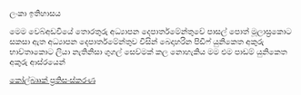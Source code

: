 ලංකා ඉතිහාසය 

මෙම වෙබ්අඩවියේ තොරතුරු අධ්‍යාපන දෙපාර්තමේන්තුවේ පාසල් පොත් මූලාස්‍රකොට සකසා ඇත 
අධ්‍යාපන දෙපාර්තමේන්තුව විසින් බෙදාහරින පිඩිෆ් යුනිකෙත අකුරු භාව්තාකොට ලියා නැතිනිසා ගුගල් සෙව්මක් කල නොහැකිය මම එම පාඩම් යුනිකෙත අකුරු ආස්රයෙන් 

[කෝල්බෲක් ප්‍රතිසංස්කරණ](http://history.pituwa.co/wiki/%E0%B6%9A%E0%B7%9D%E0%B6%BD%E0%B7%8A%E0%B6%B6%E0%B7%B2%E0%B6%9A%E0%B7%8A-%E0%B6%B4%E0%B7%8A%E2%80%8D%E0%B6%BB%E0%B6%AD%E0%B7%92%E0%B7%83%E0%B6%82%E0%B7%83%E0%B7%8A%E0%B6%9A%E0%B6%BB%E0%B6%AB)